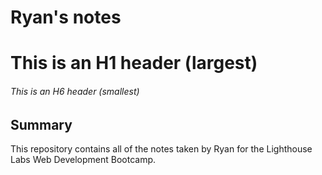 # Ryan's notes

# This is an H1 header (largest)
###### This is an H6 header (smallest)

## Summary 

This repository contains all of the notes taken by Ryan for the Lighthouse Labs Web Development Bootcamp.
